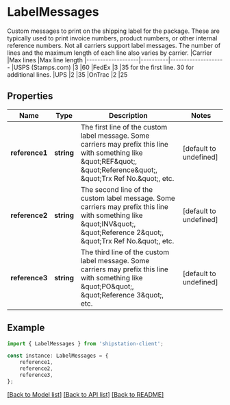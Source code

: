 # LabelMessages

Custom messages to print on the shipping label for the package.  These are typically used to print invoice numbers, product numbers, or other internal reference numbers.  Not all carriers support label messages. The number of lines and the maximum length of each line also varies by carrier.  |Carrier            |Max lines |Max line length |-------------------|----------|-------------------- |USPS (Stamps.com)  |3         |60 |FedEx              |3         |35 for the first line. 30 for additional lines. |UPS                |2         |35 |OnTrac             |2         |25 

## Properties

Name | Type | Description | Notes
------------ | ------------- | ------------- | -------------
**reference1** | **string** | The first line of the custom label message.  Some carriers may prefix this line with something like \&quot;REF\&quot;, \&quot;Reference\&quot;, \&quot;Trx Ref No.\&quot;, etc.  | [default to undefined]
**reference2** | **string** | The second line of the custom label message.  Some carriers may prefix this line with something like \&quot;INV\&quot;, \&quot;Reference 2\&quot;, \&quot;Trx Ref No.\&quot;, etc.  | [default to undefined]
**reference3** | **string** | The third line of the custom label message.  Some carriers may prefix this line with something like \&quot;PO\&quot;, \&quot;Reference 3\&quot;, etc.  | [default to undefined]

## Example

```typescript
import { LabelMessages } from 'shipstation-client';

const instance: LabelMessages = {
    reference1,
    reference2,
    reference3,
};
```

[[Back to Model list]](../README.md#documentation-for-models) [[Back to API list]](../README.md#documentation-for-api-endpoints) [[Back to README]](../README.md)
